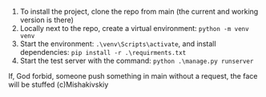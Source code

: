 1. To install the project, clone the repo from main (the current and working version is there)
2. Locally next to the repo, create a virtual environment: `python -m venv venv`
3. Start the environment: `.\venv\Scripts\activate`, and install dependencies: `pip install -r .\requirments.txt`
4. Start the test server with the command: `python .\manage.py runserver`

If, God forbid, someone push something in main without a request, the face will be stuffed (с)Mishakivskiy
